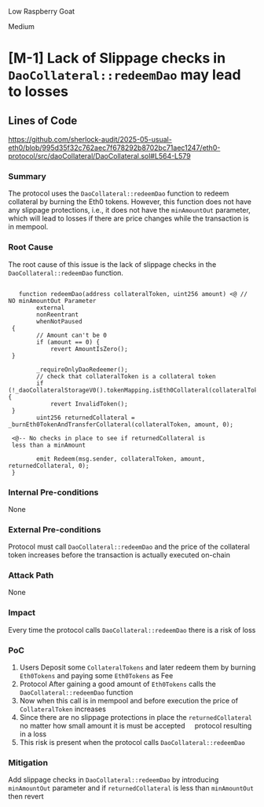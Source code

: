 Low Raspberry Goat

Medium

# [M-1] Lack of Slippage checks in `DaoCollateral::redeemDao` may lead to losses

## Lines of Code 

https://github.com/sherlock-audit/2025-05-usual-eth0/blob/995d35f32c762aec7f678292b8702bc71aec1247/eth0-protocol/src/daoCollateral/DaoCollateral.sol#L564-L579

### Summary

The protocol uses the `DaoCollateral::redeemDao` function to redeem collateral by burning the Eth0 tokens. However, this function does not have any slippage protections, i.e., it does not have the `minAmountOut` parameter, which will lead to losses if there are price changes while the transaction is in mempool.

### Root Cause

The root cause of this issue is the lack of slippage checks in the `DaoCollateral::redeemDao` function.

```solidity

   function redeemDao(address collateralToken, uint256 amount) <@ // NO minAmountOut Parameter 
        external
        nonReentrant
        whenNotPaused
 {
        // Amount can't be 0
        if (amount == 0) {
            revert AmountIsZero();
 }

        _requireOnlyDaoRedeemer();
        // check that collateralToken is a collateral token
        if (!_daoCollateralStorageV0().tokenMapping.isEth0Collateral(collateralToken)) {
            revert InvalidToken();
 }
        uint256 returnedCollateral = _burnEth0TokenAndTransferCollateral(collateralToken, amount, 0); 

 <@-- No checks in place to see if returnedCollateral is 
 less than a minAmount

        emit Redeem(msg.sender, collateralToken, amount, returnedCollateral, 0);
 }

```



### Internal Pre-conditions

 None

### External Pre-conditions

Protocol must call `DaoCollateral::redeemDao` and the price of the collateral token increases before the transaction is actually executed on-chain


### Attack Path

None

### Impact

Every time the protocol calls `DaoCollateral::redeemDao` there is a risk of loss 

### PoC


1. Users Deposit some `CollateralTokens` and later redeem them by burning `Eth0Tokens` and paying some `Eth0Tokens` as Fee
2. Protocol After gaining a good amount of `Eth0Tokens` calls the `DaoCollateral::redeemDao` function
3. Now when this call is in mempool and before execution the price of `CollateralToken` increases 
4. Since there are no slippage protections in place the `returnedCollateral` no matter how small amount it is must be accepted    
 protocol resulting in a loss 
5. This risk is present when the protocol calls `DaoCollateral::redeemDao`

### Mitigation

Add slippage checks in `DaoCollateral::redeemDao` by introducing `minAmountOut` parameter and if `returnedCollateral` is less than `minAmountOut` then revert
